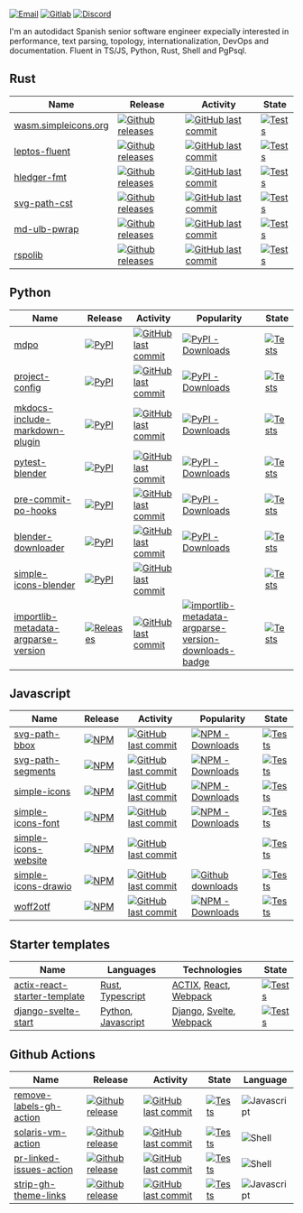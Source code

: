 [![Email][email-badge]][email-link] [![Gitlab][gitlab-badge]][gitlab-link] [![Discord][discord-badge]][discord-link]

I'm an autodidact Spanish senior software engineer expecially interested in performance, text parsing, topology, internationalization, DevOps and documentation. Fluent in TS/JS, Python, Rust, Shell and PgPsql.

## Rust

| Name | Release | Activity | State |
| --- | --- | ----  | --- |
| [wasm.simpleicons.org][simple-icons-website-rs-website] | [![Github releases][simple-icons-website-rs-github-badge]][simple-icons-website-rs-github] | [![GitHub last commit][simple-icons-website-rs-last-commit-badge]][simple-icons-website-rs-last-commit-link] | [![Tests][simple-icons-website-rs-state-badge]][simple-icons-website-rs-state-link] |
| [leptos-fluent][leptos-fluent-github] | [![Github releases][leptos-fluent-github-badge]][leptos-fluent-crate-link] | [![GitHub last commit][leptos-fluent-last-commit-badge]][leptos-fluent-last-commit-link] | [![Tests][leptos-fluent-state-badge]][leptos-fluent-state-link] |
| [hledger-fmt][hledger-fmt-github] | [![Github releases][hledger-fmt-github-badge]][hledger-fmt-crate-link] | [![GitHub last commit][hledger-fmt-last-commit-badge]][hledger-fmt-last-commit-link] | [![Tests][hledger-fmt-state-badge]][hledger-fmt-state-link] |
| [svg-path-cst][svg-path-cst-github] | [![Github releases][svg-path-cst-github-badge]][svg-path-cst-crate-link] | [![GitHub last commit][svg-path-cst-last-commit-badge]][svg-path-cst-last-commit-link] | [![Tests][svg-path-cst-state-badge]][svg-path-cst-state-link] |
| [md-ulb-pwrap][md-ulb-pwrap-github] | [![Github releases][md-ulb-pwrap-github-badge]][md-ulb-pwrap-crate-link] | [![GitHub last commit][md-ulb-pwrap-last-commit-badge]][md-ulb-pwrap-last-commit-link] | [![Tests][md-ulb-pwrap-state-badge]][md-ulb-pwrap-state-link] |
| [rspolib][rspolib-github] | [![Github releases][rspolib-github-badge]][rspolib-crate-link] | [![GitHub last commit][rspolib-last-commit-badge]][rspolib-last-commit-link] | [![Tests][rspolib-state-badge]][rspolib-state-link] |

## Python

| Name | Release | Activity | Popularity | State |
| --- | --- | ---- | --- | --- |
| [mdpo][mdpo-github] | [![PyPI][mdpo-pypi-badge]][mdpo-pypi-link] | [![GitHub last commit][mdpo-last-commit-badge]][mdpo-last-commit-link] | [![PyPI - Downloads][mdpo-pypi-downloads-badge]][mdpo-pypi-downloads-link] | [![Tests][mdpo-state-badge]][mdpo-state-link] |
| [project-config][project-config-github] | [![PyPI][project-config-pypi-badge]][project-config-pypi-link] | [![GitHub last commit][project-config-last-commit-badge]][project-config-last-commit-link] | [![PyPI - Downloads][project-config-pypi-downloads-badge]][project-config-pypi-downloads-link] |  [![Tests][project-config-state-badge]][project-config-state-link] |
| [mkdocs-include-markdown-plugin][mkdocs-include-markdown-plugin-github] | [![PyPI][mkdocs-include-markdown-plugin-pypi-badge]][mkdocs-include-markdown-plugin-pypi-link] | [![GitHub last commit][mkdocs-include-markdown-plugin-last-commit-badge]][mkdocs-include-markdown-plugin-last-commit-link] | [![PyPI - Downloads][mkdocs-include-markdown-plugin-pypi-downloads-badge]][mkdocs-include-markdown-plugin-pypi-downloads-link] |  [![Tests][mkdocs-include-markdown-plugin-state-badge]][mkdocs-include-markdown-plugin-state-link] |
| [pytest-blender][pytest-blender-github] | [![PyPI][pytest-blender-pypi-badge]][pytest-blender-pypi-link] | [![GitHub last commit][pytest-blender-last-commit-badge]][pytest-blender-last-commit-link] | [![PyPI - Downloads][pytest-blender-pypi-downloads-badge]][pytest-blender-pypi-downloads-link] | [![Tests][pytest-blender-state-badge]][pytest-blender-state-link] |
| [pre-commit-po-hooks][pre-commit-po-hooks-github] | [![PyPI][pre-commit-po-hooks-pypi-badge]][pre-commit-po-hooks-pypi-link] | [![GitHub last commit][pre-commit-po-hooks-last-commit-badge]][pre-commit-po-hooks-last-commit-link] | [![PyPI - Downloads][pre-commit-po-hooks-pypi-downloads-badge]][pre-commit-po-hooks-pypi-downloads-link] | [![Tests][pre-commit-po-hooks-state-badge]][pre-commit-po-hooks-state-link] |
| [blender-downloader][blender-downloader-github] | [![PyPI][blender-downloader-pypi-badge]][blender-downloader-pypi-link] | [![GitHub last commit][blender-downloader-last-commit-badge]][blender-downloader-last-commit-link] | [![PyPI - Downloads][blender-downloader-pypi-downloads-badge]][blender-downloader-pypi-downloads-link] | [![Tests][blender-downloader-state-badge]][blender-downloader-state-link] |
| [simple-icons-blender][simple-icons-blender-github] | [![PyPI][simple-icons-blender-pypi-badge]][simple-icons-blender-pypi-link] | [![GitHub last commit][simple-icons-blender-last-commit-badge]][simple-icons-blender-last-commit-link] | | [![Tests][simple-icons-blender-state-badge]][simple-icons-blender-state-link] |
| [importlib-metadata-argparse-version][importlib-metadata-argparse-version-github] | [![Releases][importlib-metadata-argparse-version-releases-badge]][importlib-metadata-argparse-version-releases-link] | [![GitHub last commit][importlib-metadata-argparse-version-last-commit-badge]][importlib-metadata-argparse-version-last-commit-link] | [![importlib-metadata-argparse-version-downloads-badge]][importlib-metadata-argparse-version-downloads-link] | [![Tests][importlib-metadata-argparse-version-state-badge]][importlib-metadata-argparse-version-state-link] |

## Javascript

| Name | Release | Activity | Popularity | State |
| --- | --- | ---- | --- | --- |
| [svg-path-bbox][svg-path-bbox-github] | [![NPM][svg-path-bbox-npm-badge]][svg-path-bbox-npm-link] | [![GitHub last commit][svg-path-bbox-last-commit-badge]][svg-path-bbox-last-commit-link] | [![NPM - Downloads][svg-path-bbox-npm-downloads-badge]][svg-path-bbox-npm-link] | [![Tests][svg-path-bbox-state-badge]][svg-path-bbox-state-link] |
| [svg-path-segments][svg-path-segments-github] | [![NPM][svg-path-segments-npm-badge]][svg-path-segments-npm-link] | [![GitHub last commit][svg-path-segments-last-commit-badge]][svg-path-segments-last-commit-link] | [![NPM - Downloads][svg-path-segments-npm-downloads-badge]][svg-path-segments-npm-link] | [![Tests][svg-path-segments-state-badge]][svg-path-segments-state-link] |
| [simple-icons][simple-icons-github] | [![NPM][simple-icons-npm-badge]][simple-icons-npm-link] | [![GitHub last commit][simple-icons-last-commit-badge]][simple-icons-last-commit-link] | [![NPM - Downloads][simple-icons-npm-downloads-badge]][simple-icons-npm-link] | [![Tests][simple-icons-state-badge]][simple-icons-state-link] |
| [simple-icons-font][simple-icons-font-github] | [![NPM][simple-icons-font-npm-badge]][simple-icons-font-npm-link] | [![GitHub last commit][simple-icons-font-last-commit-badge]][simple-icons-font-last-commit-link] | [![NPM - Downloads][simple-icons-font-npm-downloads-badge]][simple-icons-font-npm-link] | [![Tests][simple-icons-font-state-badge]][simple-icons-font-state-link] |
| [simple-icons-website][simple-icons-website-github] | [![NPM][simple-icons-website-badge]][simple-icons-website-link] | [![GitHub last commit][simple-icons-website-last-commit-badge]][simple-icons-website-last-commit-link] |  | [![Tests][simple-icons-website-state-badge]][simple-icons-website-state-link] |
| [simple-icons-drawio][simple-icons-drawio-github] | [![NPM][simple-icons-drawio-badge]][simple-icons-drawio-link] | [![GitHub last commit][simple-icons-drawio-last-commit-badge]][simple-icons-drawio-last-commit-link] | [![Github downloads][simple-icons-drawio-gh-downloads-badge]][simple-icons-drawio-gh-downloads-link] | [![Tests][simple-icons-drawio-state-badge]][simple-icons-drawio-state-link] |
| [woff2otf][woff2otf-github] | [![NPM][woff2otf-npm-badge]][woff2otf-npm-link] | [![GitHub last commit][woff2otf-last-commit-badge]][woff2otf-last-commit-link] | [![NPM - Downloads][woff2otf-npm-downloads-badge]][woff2otf-npm-link] | [![Tests][woff2otf-state-badge]][woff2otf-state-link] |

## Starter templates

| Name | Languages | Technologies | State |
| --- | --- | --- | --- |
| [actix-react-starter-template][actix-react-starter-template-github] | [Rust], [Typescript] | [ACTIX], [React], [Webpack] | [![Tests][actix-react-starter-template-state-badge]][actix-react-starter-template-state-link] |
| [django-svelte-start][django-svelte-start-github] | [Python], [Javascript] | [Django], [Svelte], [Webpack] | [![Tests][django-svelte-start-state-badge]][django-svelte-start-state-link] |

## Github Actions

| Name | Release | Activity | State | Language
| --- | --- | --- | --- | --- |
| [remove-labels-gh-action][remove-labels-gh-action-github] | [![Github release][remove-labels-gh-action-release-badge]][remove-labels-gh-action-release-link] | [![GitHub last commit][remove-labels-gh-action-last-commit-badge]][remove-labels-gh-action-last-commit-link] | [![Tests][remove-labels-gh-action-state-badge]][remove-labels-gh-action-state-link] | ![Javascript][javascript] |
| [solaris-vm-action][solaris-vm-action-github] | [![Github release][solaris-vm-action-release-badge]][solaris-vm-action-release-link] | [![GitHub last commit][solaris-vm-action-last-commit-badge]][solaris-vm-action-last-commit-link] | [![Tests][solaris-vm-action-state-badge]][solaris-vm-action-state-link] | ![Shell][shell] |
| [pr-linked-issues-action][pr-linked-issues-action-github] | [![Github release][pr-linked-issues-action-release-badge]][pr-linked-issues-action-release-link] | [![GitHub last commit][pr-linked-issues-action-last-commit-badge]][pr-linked-issues-action-last-commit-link] | [![Tests][pr-linked-issues-action-state-badge]][pr-linked-issues-action-state-link] | ![Shell][shell] |
| [strip-gh-theme-links][strip-gh-theme-links-github] | [![Github release][strip-gh-theme-links-release-badge]][strip-gh-theme-links-release-link] | [![GitHub last commit][strip-gh-theme-links-last-commit-badge]][strip-gh-theme-links-last-commit-link] | [![Tests][strip-gh-theme-links-state-badge]][strip-gh-theme-links-state-link] | ![Javascript][javascript] |

<!-- LINKS -->

<!-- Introduction links -->

[email-badge]: https://img.shields.io/badge/-mondejar1994@gmail.com-c14438?style=flat-square&logo=gmail&logoColor=white&link=mailto:mondejar1994@gmail.com
[email-link]: mailto:mondejar1994@gmail.com

[gitlab-badge]: https://img.shields.io/badge/-GitLab-292961?style=flat-square&logo=gitlab&logoColor=white
[gitlab-link]: https://gitlab.com/mondeja

[discord-badge]: https://img.shields.io/badge/-Discord-5865F2?style=flat-square&logo=discord&logoColor=white
[discord-link]: https://discord.com/users/mondeja.

<!-- End: Introduction links -->


<!-- Rust projects links -->

[simple-icons-website-rs-github]: https://github.com/mondeja/simple-icons-website-rs
[simple-icons-website-rs-website]: https://wasm.simpleicons.org
[simple-icons-website-rs-github-badge]: https://img.shields.io/badge/dynamic/json?url=https%3A%2F%2Fraw.githubusercontent.com%2Fmondeja%2Fsimple-icons-website-rs%2Fmaster%2Fpackage.json&query=$..[%27devDependencies%27][%27simple-icons%27]&logo=simpleicons&label=version
[simple-icons-website-rs-last-commit-badge]: https://img.shields.io/github/last-commit/mondeja/simple-icons-website-rs?style=flat-square&logo=github
[simple-icons-website-rs-last-commit-link]: https://github.com/mondeja/simple-icons-website-rs/commits 
[simple-icons-website-rs-state-badge]: https://img.shields.io/github/actions/workflow/status/mondeja/simple-icons-website-rs/verify.yml?branch=master&logo=github&label=tests&style=flat-square
[simple-icons-website-rs-state-link]: https://github.com/mondeja/simple-icons-website-rs/actions?query=workflow%3AVerify

[leptos-fluent-crate-link]: https://crates.io/crates/leptos-fluent
[leptos-fluent-github-badge]: https://img.shields.io/crates/v/leptos-fluent?style=flat-square&logo=rust
[leptos-fluent-github]: https://github.com/mondeja/leptos-fluent
[leptos-fluent-last-commit-badge]: https://img.shields.io/github/last-commit/mondeja/leptos-fluent?style=flat-square
[leptos-fluent-last-commit-link]: https://github.com/mondeja/leptos-fluent/commits
[leptos-fluent-state-badge]: https://img.shields.io/github/actions/workflow/status/mondeja/leptos-fluent/ci.yml?branch=master&logo=github&label=tests&style=flat-square
[leptos-fluent-state-link]: https://github.com/mondeja/leptos-fluent/actions?query=workflow%3ACI

[hledger-fmt-crate-link]: https://crates.io/crates/hledger-fmt
[hledger-fmt-github-badge]: https://img.shields.io/crates/v/hledger-fmt?style=flat-square&logo=rust
[hledger-fmt-github]: https://github.com/mondeja/hledger-fmt
[hledger-fmt-last-commit-badge]: https://img.shields.io/github/last-commit/mondeja/hledger-fmt?style=flat-square
[hledger-fmt-last-commit-link]: https://github.com/mondeja/hledger-fmt/commits
[hledger-fmt-state-badge]: https://img.shields.io/github/actions/workflow/status/mondeja/hledger-fmt/ci.yml?branch=master&logo=github&label=tests&style=flat-square
[hledger-fmt-state-link]: https://github.com/mondeja/hledger-fmt/actions?query=workflow%3ACI

[svg-path-cst-crate-link]: https://crates.io/crates/svg-path-cst
[svg-path-cst-github-badge]: https://img.shields.io/crates/v/svg-path-cst?style=flat-square&logo=rust
[svg-path-cst-github]: https://github.com/mondeja/svg-path-cst
[svg-path-cst-last-commit-badge]: https://img.shields.io/github/last-commit/mondeja/svg-path-cst?style=flat-square
[svg-path-cst-last-commit-link]: https://github.com/mondeja/svg-path-cst/commits
[svg-path-cst-state-badge]: https://img.shields.io/github/actions/workflow/status/mondeja/svg-path-cst/ci.yml?branch=master&logo=github&label=tests&style=flat-square
[svg-path-cst-state-link]: https://github.com/mondeja/svg-path-cst/actions?query=workflow%3ACI

[md-ulb-pwrap-crate-link]: https://crates.io/crates/md-ulb-pwrap
[md-ulb-pwrap-github-badge]: https://img.shields.io/crates/v/md-ulb-pwrap?style=flat-square&logo=rust
[md-ulb-pwrap-github]: https://github.com/mondeja/md-ulb-pwrap
[md-ulb-pwrap-last-commit-badge]: https://img.shields.io/github/last-commit/mondeja/md-ulb-pwrap?style=flat-square
[md-ulb-pwrap-last-commit-link]: https://github.com/mondeja/md-ulb-pwrap/commits
[md-ulb-pwrap-state-badge]: https://img.shields.io/github/actions/workflow/status/mondeja/md-ulb-pwrap/ci.yml?branch=master&logo=github&label=tests&style=flat-square
[md-ulb-pwrap-state-link]: https://github.com/mondeja/md-ulb-pwrap/actions?query=workflow%3ACI

[rspolib-crate-link]: https://crates.io/crates/rspolib
[rspolib-github-badge]: https://img.shields.io/crates/v/rspolib?style=flat-square&logo=rust
[rspolib-github]: https://github.com/mondeja/rspolib
[rspolib-last-commit-badge]: https://img.shields.io/github/last-commit/mondeja/rspolib?style=flat-square
[rspolib-last-commit-link]: https://github.com/mondeja/rspolib/commits
[rspolib-state-badge]: https://img.shields.io/github/actions/workflow/status/mondeja/rspolib/ci.yml?branch=master&logo=github&label=tests&style=flat-square
[rspolib-state-link]: https://github.com/mondeja/rspolib/actions?query=workflow%3ACI

<!-- End: Rust projects links -->


<!-- Python projects links -->
   
[mdpo-github]: https://github.com/mondeja/mdpo
[mdpo-pypi-badge]: https://img.shields.io/pypi/v/mdpo?style=flat-square&logo=python&logoColor=white
[mdpo-pypi-link]: https://pypi.org/project/mdpo
[mdpo-last-commit-badge]: https://img.shields.io/github/last-commit/mondeja/mdpo?style=flat-square
[mdpo-last-commit-link]: https://github.com/mondeja/mdpo/commits
[mdpo-pypi-downloads-badge]: https://img.shields.io/pypi/dm/mdpo?style=flat-square
[mdpo-pypi-downloads-link]: https://pypistats.org/packages/mdpo
[mdpo-stars-badge]: https://img.shields.io/github/stars/mondeja/mdpo?label=%E2%99%A1&logo=invalid&style=social
[mdpo-stars-link]: https://github.com/mondeja/mdpo/stargazers
[mdpo-state-badge]: https://img.shields.io/github/actions/workflow/status/mondeja/mdpo/ci.yml?branch=master&logo=github&label=tests&style=flat-square
[mdpo-state-link]: https://github.com/mondeja/mdpo/actions?query=workflow%3ACI

[project-config-github]: https://github.com/mondeja/project-config
[project-config-pypi-badge]: https://img.shields.io/pypi/v/project-config?style=flat-square&logo=python&logoColor=white
[project-config-pypi-link]: https://pypi.org/project/project-config
[project-config-last-commit-badge]: https://img.shields.io/github/last-commit/mondeja/project-config?style=flat-square
[project-config-last-commit-link]: https://github.com/mondeja/project-config/commits
[project-config-pypi-downloads-badge]: https://img.shields.io/pypi/dm/project-config?style=flat-square
[project-config-pypi-downloads-link]: https://pypistats.org/packages/project-config
[project-config-state-badge]: https://img.shields.io/github/actions/workflow/status/mondeja/project-config/ci.yml?branch=master&logo=github&label=tests&style=flat-square
[project-config-state-link]: https://github.com/mondeja/project-config/actions?query=workflow%3ACI

[mkdocs-include-markdown-plugin-github]: https://github.com/mondeja/mkdocs-include-markdown-plugin
[mkdocs-include-markdown-plugin-pypi-badge]: https://img.shields.io/pypi/v/mkdocs-include-markdown-plugin?style=flat-square&logo=python&logoColor=white
[mkdocs-include-markdown-plugin-pypi-link]: https://pypi.org/project/mkdocs-include-markdown-plugin
[mkdocs-include-markdown-plugin-last-commit-badge]: https://img.shields.io/github/last-commit/mondeja/mkdocs-include-markdown-plugin?style=flat-square
[mkdocs-include-markdown-plugin-last-commit-link]: https://github.com/mondeja/mkdocs-include-markdown-plugin/commits
[mkdocs-include-markdown-plugin-pypi-downloads-badge]: https://img.shields.io/pypi/dm/mkdocs-include-markdown-plugin?style=flat-square
[mkdocs-include-markdown-plugin-pypi-downloads-link]: https://pypistats.org/packages/mkdocs-include-markdown-plugin
[mkdocs-include-markdown-plugin-state-badge]: https://img.shields.io/github/actions/workflow/status/mondeja/mkdocs-include-markdown-plugin/ci.yml?branch=master&logo=github&label=tests&style=flat-square
[mkdocs-include-markdown-plugin-state-link]: https://github.com/mondeja/mkdocs-include-markdown-plugin/actions?query=workflow%3ACI

[pre-commit-po-hooks-github]: https://github.com/mondeja/pre-commit-po-hooks
[pre-commit-po-hooks-pypi-badge]: https://img.shields.io/pypi/v/pre-commit-po-hooks?style=flat-square&logo=python&logoColor=white
[pre-commit-po-hooks-pypi-link]: https://pypi.org/project/pre-commit-po-hooks
[pre-commit-po-hooks-last-commit-badge]: https://img.shields.io/github/last-commit/mondeja/pre-commit-po-hooks?style=flat-square
[pre-commit-po-hooks-last-commit-link]: https://github.com/mondeja/pre-commit-po-hooks/commits
[pre-commit-po-hooks-pypi-downloads-badge]: https://img.shields.io/pypi/dm/pre-commit-po-hooks?style=flat-square
[pre-commit-po-hooks-pypi-downloads-link]: https://pypistats.org/packages/pre-commit-po-hooks
[pre-commit-po-hooks-state-badge]: https://img.shields.io/github/actions/workflow/status/mondeja/pre-commit-po-hooks/ci.yml?branch=master&logo=github&label=tests&style=flat-square
[pre-commit-po-hooks-state-link]: https://github.com/mondeja/pre-commit-po-hooks/actions?query=workflow%CI

[blender-downloader-github]: https://github.com/mondeja/blender-downloader
[blender-downloader-pypi-badge]: https://img.shields.io/pypi/v/blender-downloader?style=flat-square&logo=python&logoColor=white
[blender-downloader-pypi-link]: https://pypi.org/project/blender-downloader
[blender-downloader-last-commit-badge]: https://img.shields.io/github/last-commit/mondeja/blender-downloader?style=flat-square
[blender-downloader-last-commit-link]: https://github.com/mondeja/blender-downloader/commits
[blender-downloader-pypi-downloads-badge]: https://img.shields.io/pypi/dm/blender-downloader?style=flat-square
[blender-downloader-pypi-downloads-link]: https://pypistats.org/packages/blender-downloader-plugin
[blender-downloader-state-badge]: https://img.shields.io/github/actions/workflow/status/mondeja/blender-downloader/ci.yml?branch=master&logo=github&label=tests&style=flat-square
[blender-downloader-state-link]: https://github.com/mondeja/blender-downloader/actions?query=workflow%CI

[simple-icons-blender-github]: https://github.com/mondeja/simple-icons-blender
[simple-icons-blender-pypi-badge]: https://img.shields.io/github/v/release/mondeja/simple-icons-blender?label=github&logo=github
[simple-icons-blender-pypi-link]: https://github.com/mondeja/simple-icons-blender/releases
[simple-icons-blender-last-commit-badge]: https://img.shields.io/github/last-commit/mondeja/simple-icons-blender?style=flat-square
[simple-icons-blender-last-commit-link]: https://github.com/mondeja/simple-icons-blender/commits
[simple-icons-blender-state-badge]: https://img.shields.io/github/actions/workflow/status/mondeja/simple-icons-blender/publish.yml?branch=develop&label=release&logo=github
[simple-icons-blender-state-link]: https://github.com/mondeja/simple-icons-blender/actions?query=workflow%3ARelease

[pytest-blender-github]: https://github.com/mondeja/pytest-blender
[pytest-blender-pypi-badge]: https://img.shields.io/pypi/v/pytest-blender?style=flat-square&logo=python&logoColor=white
[pytest-blender-pypi-link]: https://pypi.org/project/pytest-blender
[pytest-blender-last-commit-badge]: https://img.shields.io/github/last-commit/mondeja/pytest-blender?style=flat-square
[pytest-blender-last-commit-link]: https://github.com/mondeja/pytest-blender/commits
[pytest-blender-pypi-downloads-badge]: https://img.shields.io/pypi/dm/pytest-blender?style=flat-square
[pytest-blender-pypi-downloads-link]: https://pypistats.org/packages/pytest-blender
[pytest-blender-state-badge]: https://img.shields.io/github/actions/workflow/status/mondeja/pytest-blender/ci.yml?branch=master&logo=github&label=tests&style=flat-square
[pytest-blender-state-link]: https://github.com/mondeja/pytest-blender/actions?query=workflow%3ACI

[importlib-metadata-argparse-version-github]: https://github.com/mondeja/importlib-metadata-argparse-version
[importlib-metadata-argparse-version-releases-badge]: https://img.shields.io/github/v/release/mondeja/importlib-metadata-argparse-version?style=flat-square&logo=github&logoColor=white&label=github
[importlib-metadata-argparse-version-releases-link]: https://github.com/mondeja/importlib-metadata-argparse-version/releases
[importlib-metadata-argparse-version-last-commit-badge]: https://img.shields.io/github/last-commit/mondeja/importlib-metadata-argparse-version?style=flat-square
[importlib-metadata-argparse-version-last-commit-link]: https://github.com/mondeja/importlib-metadata-argparse-version/commits
[importlib-metadata-argparse-version-downloads-badge]: https://img.shields.io/pypi/dm/importlib-metadata-argparse-version?style=flat-square
[importlib-metadata-argparse-version-downloads-link]: https://pypistats.org/packages/importlib-metadata-argparse-version
[importlib-metadata-argparse-version-state-badge]: https://img.shields.io/github/actions/workflow/status/mondeja/importlib-metadata-argparse-version/ci.yml?branch=master&logo=github&label=tests&style=flat-square
[importlib-metadata-argparse-version-state-link]: https://github.com/mondeja/importlib-metadata-argparse-version/actions?query=workflow%3ACI

<!-- End: Python projects links -->

<!-- Javascript projects links -->

[svg-path-bbox-github]: https://github.com/mondeja/svg-path-bbox
[svg-path-bbox-npm-badge]: https://img.shields.io/npm/v/svg-path-bbox?style=flat-square&logo=npm
[svg-path-bbox-npm-link]: https://www.npmjs.com/package/svg-path-bbox
[svg-path-bbox-last-commit-badge]: https://img.shields.io/github/last-commit/mondeja/svg-path-bbox?style=flat-square
[svg-path-bbox-last-commit-link]: https://github.com/mondeja/svg-path-bbox/commits
[svg-path-bbox-npm-downloads-badge]: https://img.shields.io/npm/dm/svg-path-bbox?style=flat-square
[svg-path-bbox-state-badge]: https://img.shields.io/github/actions/workflow/status/mondeja/svg-path-bbox/ci.yml?branch=master&logo=github&label=tests&style=flat-square
[svg-path-bbox-state-link]: https://github.com/mondeja/svg-path-bbox/actions?query=workflow%3ACI

[svg-path-segments-github]: https://github.com/mondeja/svg-path-segments
[svg-path-segments-npm-badge]: https://img.shields.io/npm/v/svg-path-segments?style=flat-square&logo=npm
[svg-path-segments-npm-link]: https://www.npmjs.com/package/svg-path-segments
[svg-path-segments-last-commit-badge]: https://img.shields.io/github/last-commit/mondeja/svg-path-segments?style=flat-square
[svg-path-segments-last-commit-link]: https://github.com/mondeja/svg-path-segments/commits
[svg-path-segments-npm-downloads-badge]: https://img.shields.io/npm/dm/svg-path-segments?style=flat-square
[svg-path-segments-state-badge]: https://img.shields.io/github/actions/workflow/status/mondeja/svg-path-segments/ci.yml?branch=master&logo=github&label=tests&style=flat-square
[svg-path-segments-state-link]: https://github.com/mondeja/svg-path-segments/actions?query=workflow%3ACI

[simple-icons-github]: https://github.com/simple-icons/simple-icons
[simple-icons-npm-badge]: https://img.shields.io/npm/v/simple-icons?style=flat-square&logo=npm
[simple-icons-npm-link]: https://www.npmjs.com/package/simple-icons
[simple-icons-last-commit-badge]: https://img.shields.io/github/last-commit/simple-icons/simple-icons?style=flat-square
[simple-icons-last-commit-link]: https://github.com/simple-icons/simple-icons/commits
[simple-icons-npm-downloads-badge]: https://img.shields.io/npm/dm/simple-icons?style=flat-square
[simple-icons-state-badge]: https://img.shields.io/github/actions/workflow/status/simple-icons/simple-icons/verify.yml?branch=develop&logo=github&label=tests&style=flat-square
[simple-icons-state-link]: https://github.com/simple-icons/simple-icons/actions?query=workflow%3ATest

[simple-icons-font-github]: https://github.com/simple-icons/simple-icons-font
[simple-icons-font-npm-badge]: https://img.shields.io/npm/v/simple-icons-font?style=flat-square&logo=npm
[simple-icons-font-npm-link]: https://www.npmjs.com/package/simple-icons-font
[simple-icons-font-last-commit-badge]: https://img.shields.io/github/last-commit/simple-icons/simple-icons-font?style=flat-square
[simple-icons-font-last-commit-link]: https://github.com/simple-icons/simple-icons-font/commits
[simple-icons-font-npm-downloads-badge]: https://img.shields.io/npm/dm/simple-icons-font?style=flat-square
[simple-icons-font-state-badge]: https://img.shields.io/github/actions/workflow/status/simple-icons/simple-icons-font/verify.yml?branch=develop&logo=github&label=tests&style=flat-square
[simple-icons-font-state-link]: https://github.com/simple-icons/simple-icons-font/actions?query=workflow%3AVerify

[simple-icons-website-github]: https://github.com/simple-icons/simple-icons-website
[simple-icons-website-badge]: https://img.shields.io/badge/dynamic/json?color=informational&label=icons&prefix=%20&logo=simpleicons&query=%24.icons.length&url=https%3A%2F%2Fraw.githubusercontent.com%2Fsimple-icons%2Fsimple-icons%2Fdevelop%2F_data%2Fsimple-icons.json
[simple-icons-website-link]: https://simpleicons.org
[simple-icons-website-last-commit-badge]: https://img.shields.io/github/last-commit/simple-icons/simple-icons-website?style=flat-square
[simple-icons-website-last-commit-link]: https://github.com/simple-icons/simple-icons-website/commits
[simple-icons-website-state-badge]: https://img.shields.io/github/actions/workflow/status/simple-icons/simple-icons-website/verify.yml?branch=master&logo=github&label=tests&style=flat-square
[simple-icons-website-state-link]: https://github.com/simple-icons/simple-icons-website/actions?query=workflow%3AVerify

[simple-icons-drawio-github]: https://github.com/mondeja/simple-icons-drawio#readme
[simple-icons-drawio-badge]: https://img.shields.io/github/v/release/mondeja/simple-icons-drawio?label=github&logo=diagramsdotnet&logoColor=white
[simple-icons-drawio-link]: https://github.com/mondeja/simple-icons-drawio
[simple-icons-drawio-last-commit-badge]: https://img.shields.io/github/last-commit/mondeja/simple-icons-drawio?style=flat-square
[simple-icons-drawio-last-commit-link]: https://github.com/mondeja/simple-icons-drawio/commits
[simple-icons-drawio-gh-downloads-badge]: https://img.shields.io/github/downloads/mondeja/simple-icons-drawio/total?label=downloads&style=flat-square
[simple-icons-drawio-gh-downloads-link]: https://github.com/mondeja/simple-icons-drawio/releases
[simple-icons-drawio-state-badge]: https://img.shields.io/github/actions/workflow/status/mondeja/simple-icons-drawio/publish.yml?branch=develop&label=release&logo=github
[simple-icons-drawio-state-link]: https://github.com/mondeja/simple-icons-drawio/actions?query=workflow%3ARelease

[woff2otf-github]: https://github.com/mondeja/woff2otf
[woff2otf-npm-badge]: https://img.shields.io/npm/v/woff2otf?style=flat-square&logo=npm
[woff2otf-npm-link]: https://www.npmjs.com/package/woff2otf
[woff2otf-last-commit-badge]: https://img.shields.io/github/last-commit/mondeja/woff2otf?style=flat-square
[woff2otf-last-commit-link]: https://github.com/mondeja/woff2otf/commits
[woff2otf-npm-downloads-badge]: https://img.shields.io/npm/dm/woff2otf?style=flat-square
[woff2otf-state-badge]: https://img.shields.io/github/actions/workflow/status/mondeja/woff2otf/ci.yml?branch=master&logo=github&label=tests&style=flat-square
[woff2otf-state-link]: https://github.com/mondeja/woff2otf/actions?query=workflow%3ACI

<!-- End: Javascript projects links -->

<!-- Starter templates links -->

[actix-react-starter-template-github]: https://github.com/mondeja/actix-react-starter-template
[actix-react-starter-template-state-badge]: https://img.shields.io/github/actions/workflow/status/mondeja/actix-react-starter-template/test.yml?branch=master&label=tests&logo=github&style=flat-square
[actix-react-starter-template-state-link]: https://github.com/mondeja/actix-react-starter-template/actions/workflows/test.yml

[django-svelte-start-github]: https://github.com/mondeja/django-svelte-start
[django-svelte-start-state-badge]: https://img.shields.io/github/actions/workflow/status/mondeja/django-svelte-start/pre-commit.yml?branch=master&label=check&logo=github&style=flat-square
[django-svelte-start-state-link]: https://github.com/mondeja/django-svelte-start/actions/workflows/pre-commit.yml

<!-- End: Starter templates links -->

<!-- Github Actions links -->

[solaris-vm-action-github]: https://github.com/mondeja/solaris-vm-action
[solaris-vm-action-release-badge]: https://img.shields.io/github/v/release/mondeja/solaris-vm-action?logo=github&style=flat-square
[solaris-vm-action-release-link]: https://github.com/mondeja/solaris-vm-action/releases/latest
[solaris-vm-action-last-commit-badge]: https://img.shields.io/github/last-commit/mondeja/solaris-vm-action?style=flat-square
[solaris-vm-action-last-commit-link]: https://github.com/mondeja/solaris-vm-action/commits
[solaris-vm-action-state-badge]: https://img.shields.io/github/actions/workflow/status/mondeja/solaris-vm-action/ci.yml?branch=v1&label=tests&logo=github&style=flat-square
[solaris-vm-action-state-link]: https://github.com/mondeja/solaris-vm-action/actions/workflows/ci.yml

[remove-labels-gh-action-github]: https://github.com/mondeja/remove-labels-gh-action
[remove-labels-gh-action-release-badge]: https://img.shields.io/github/v/release/mondeja/remove-labels-gh-action?logo=github&style=flat-square
[remove-labels-gh-action-release-link]: https://github.com/mondeja/remove-labels-gh-action/releases/latest
[remove-labels-gh-action-last-commit-badge]: https://img.shields.io/github/last-commit/mondeja/remove-labels-gh-action?style=flat-square
[remove-labels-gh-action-last-commit-link]: https://github.com/mondeja/remove-labels-gh-action/commits
[remove-labels-gh-action-state-badge]: https://img.shields.io/github/actions/workflow/status/mondeja/remove-labels-gh-action/ci.yml?branch=master&logo=github&label=tests&style=flat-square
[remove-labels-gh-action-state-link]: https://github.com/mondeja/remove-labels-gh-action/actions?query=workflow%3ACI

[pr-linked-issues-action-github]: https://github.com/mondeja/pr-linked-issues-action
[pr-linked-issues-action-release-badge]: https://img.shields.io/github/v/release/mondeja/pr-linked-issues-action?logo=github&style=flat-square
[pr-linked-issues-action-release-link]: https://github.com/mondeja/pr-linked-issues-action/releases/latest
[pr-linked-issues-action-last-commit-badge]: https://img.shields.io/github/last-commit/mondeja/pr-linked-issues-action?style=flat-square
[pr-linked-issues-action-last-commit-link]: https://github.com/mondeja/pr-linked-issues-action/commits
[pr-linked-issues-action-state-badge]: https://img.shields.io/github/actions/workflow/status/mondeja/pr-linked-issues-action/ci.yml?branch=master&logo=github&label=tests&style=flat-square
[pr-linked-issues-action-state-link]: https://github.com/mondeja/pr-linked-issues-action/actions?query=workflow%3ACI

[strip-gh-theme-links-github]: https://github.com/mondeja/strip-gh-theme-links
[strip-gh-theme-links-release-badge]: https://img.shields.io/github/v/release/mondeja/strip-gh-theme-links?logo=github&style=flat-square
[strip-gh-theme-links-release-link]: https://github.com/mondeja/strip-gh-theme-links/releases/latest
[strip-gh-theme-links-last-commit-badge]: https://img.shields.io/github/last-commit/mondeja/strip-gh-theme-links?style=flat-square
[strip-gh-theme-links-last-commit-link]: https://github.com/mondeja/strip-gh-theme-links/commits
[strip-gh-theme-links-state-badge]: https://img.shields.io/github/actions/workflow/status/mondeja/strip-gh-theme-links/ci.yml?branch=master&logo=github&label=tests&style=flat-square
[strip-gh-theme-links-state-link]: https://github.com/mondeja/strip-gh-theme-links/actions?query=workflow%3ACI

<!-- End: Github Actions links -->

<!-- Language badges -->

[shell]: https://img.shields.io/static/v1?label=%20&labelColor=rgba(0,0,0,0)&message=posix&logo=gnu-bash&logoColor=white&color=77216F&style=flat-square
[bash]: https://img.shields.io/static/v1?label=%20&labelColor=rgba(0,0,0,0)&message=bash&logo=gnu-bash&logoColor=white&color=77216F&style=flat-square
[javascript]: https://img.shields.io/static/v1?label=%20&labelColor=rgba(0,0,0,0)&message=javascript&logo=javascript&logoColor=FBF152&color=FBF152&style=flat-square
[typescript]: https://img.shields.io/static/v1?label=%20&labelColor=rgba(0,0,0,0)&message=typescript&logo=javascript&logoColor=3178C6&color=3178C6&style=flat-square

<!-- End: Language badges -->

<!-- Language/techs links -->

[Rust]: https://www.rust-lang.org
[Python]: https://python.org
[Javascript]: https://www.javascript.com
[Typescript]: https://www.typescriptlang.org

[ACTIX]: https://actix.rs
[React]: https://reactjs.org
[Django]: https://www.djangoproject.com
[Svelte]: https://svelte.dev
[Webpack]: https://webpack.js.org

<!-- End: Language/techs links -->
